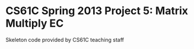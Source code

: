 CS61C Spring 2013 Project 5: Matrix Multiply EC
===============================================
Skeleton code provided by CS61C teaching staff

